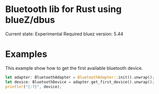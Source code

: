 Bluetooth lib for Rust using blueZ/dbus
=======================================

Current state: Experimental
Required bluez version: 5.44

Examples
========
This example show how to get the first available bluetooth device.
``` rust
let adapter: BluetoothAdapter = BluetoothAdapter::init().unwrap();
let device: BluetoothDevice = adapter.get_first_device().unwrap();
println!("{:?}", device);
```

